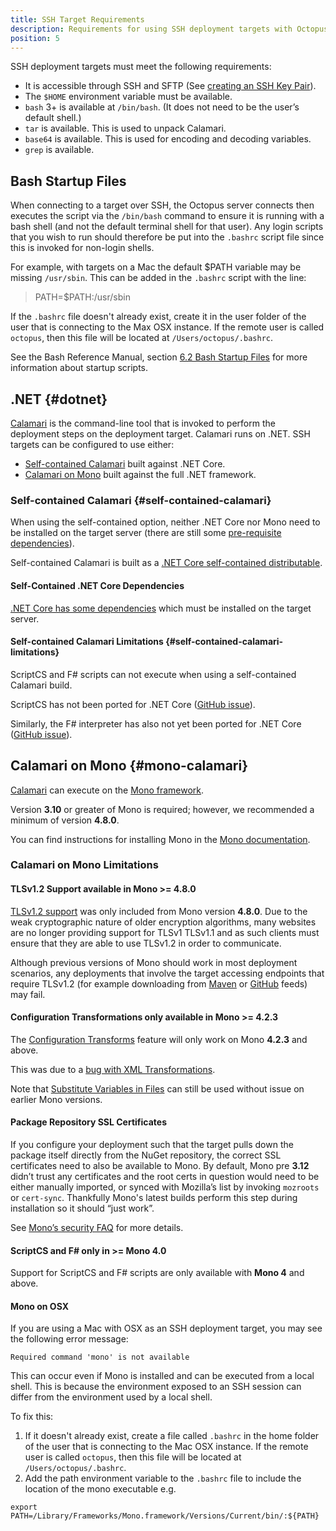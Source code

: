 ```yaml
---
title: SSH Target Requirements
description: Requirements for using SSH deployment targets with Octopus.
position: 5
---
```


SSH deployment targets must meet the following requirements:

- It is accessible through SSH and SFTP (See [creating an SSH Key Pair](/docs/infrastructure/accounts/ssh-key-pair.md#Creating-a-SSH-Key-Pair)).
- The `$HOME` environment variable must be available.
- `bash` 3+ is available at `/bin/bash`. (It does not need to be the user’s default shell.)
- `tar` is available. This is used to unpack Calamari.
- `base64` is available. This is used for encoding and decoding variables.
- `grep` is available.

## Bash Startup Files

When connecting to a target over SSH, the Octopus server connects then executes the script via the `/bin/bash` command to ensure it is running with a bash shell (and not the default terminal shell for that user). Any login scripts that you wish to run should therefore be put into the `.bashrc` script file since this is invoked for non-login shells.

For example, with targets on a Mac the default $PATH variable may be missing `/usr/sbin`. This can be added in the `.bashrc` script with the line:

> PATH=$PATH:/usr/sbin

If the `.bashrc` file doesn't already exist, create it in the user folder of the user that is connecting to the Max OSX instance. If the remote user is called `octopus`, then this file will be located at `/Users/octopus/.bashrc`.

See the Bash Reference Manual, section [6.2 Bash Startup Files](http://www.gnu.org/software/bash/manual/bashref.html#Bash-Startup-Files) for more information about startup scripts.

## .NET {#dotnet}

[Calamari](/docs/api-and-integration/calamari.md) is the command-line tool that is invoked to perform the deployment steps on the deployment target. Calamari runs on .NET.  SSH targets can be configured to use either: 

- [Self-contained Calamari](#self-contained-calamari) built against .NET Core.
- [Calamari on Mono](#mono-calamari) built against the full .NET framework.

### Self-contained Calamari {#self-contained-calamari}

When using the self-contained option, neither .NET Core nor Mono need to be installed on the target server (there are still some [pre-requisite dependencies](#dependencies)).

Self-contained Calamari is built as a [.NET Core self-contained distributable](https://docs.microsoft.com/en-us/dotnet/core/deploying/#self-contained-deployments-scd).

#### Self-Contained .NET Core Dependencies

[.NET Core has some dependencies](https://github.com/dotnet/core/blob/master/Documentation/prereqs.md) which must be installed on the target server.

#### Self-contained Calamari Limitations {#self-contained-calamari-limitations}

ScriptCS and F# scripts can not execute when using a self-contained Calamari build.

ScriptCS has not been ported for .NET Core ([GitHub issue](https://github.com/scriptcs/scriptcs/issues/1183)).

Similarly, the F# interpreter has also not yet been ported for .NET Core ([GitHub issue](https://github.com/Microsoft/visualfsharp/issues/2407)).

## Calamari on Mono {#mono-calamari}

[Calamari](/docs/api-and-integration/calamari.md) can execute on the [Mono framework](http://www.mono-project.com/).

Version **3.10** or greater of Mono is required; however, we recommended a minimum of version **4.8.0**.

You can find instructions for installing Mono in the [Mono documentation](http://www.mono-project.com/docs/getting-started/install/linux/).

### Calamari on Mono Limitations

#### TLSv1.2 Support available in Mono >= 4.8.0
[TLSv1.2 support](http://www.mono-project.com/docs/about-mono/releases/4.8.0/#tls-12-support) was only included from Mono version **4.8.0**. Due to the weak cryptographic nature of older encryption algorithms, many websites are no longer providing support for TLSv1 TLSv1.1 and as such clients must ensure that they are able to use TLSv1.2 in order to communicate.

Although previous versions of Mono should work in most deployment scenarios, any deployments that involve the target accessing endpoints that require TLSv1.2 (for example downloading from [Maven](/docs/packaging-applications/package-repositories/maven-feeds.md) or [GitHub](/docs/packaging-applications/package-repositories/github-feeds.md) feeds) may fail.

#### Configuration Transformations only available in Mono >= 4.2.3  

The [Configuration Transforms](/docs/deployment-process/configuration-features/xml-configuration-variables-feature.md) feature will only work on Mono **4.2.3** and above.

This was due to a [bug with XML Transformations](https://bugzilla.xamarin.com/show_bug.cgi?id=19426).

Note that [Substitute Variables in Files](/docs/deployment-process/configuration-features/substitute-variables-in-files.md) can still be used without issue on earlier Mono versions.

#### Package Repository SSL Certificates

If you configure your deployment such that the target pulls down the package itself directly from the NuGet repository, the correct SSL certificates need to also be available to Mono. By default, Mono pre **3.12** didn’t trust any certificates and the root certs in question would need to be either manually imported, or synced with Mozilla’s list by invoking `mozroots` or `cert-sync`. Thankfully Mono's latest builds perform this step during installation so it should “just work”.

See [Mono’s security FAQ](http://www.mono-project.com/docs/faq/security/) for more details.

#### ScriptCS and F# only in >= Mono 4.0

Support for ScriptCS and F# scripts are only available with **Mono 4** and above.

#### Mono on OSX

If you are using a Mac with OSX as an SSH deployment target, you may see the following error message:

`Required command 'mono' is not available`

This can occur even if Mono is installed and can be executed from a local shell. This is because the environment exposed to an SSH session can differ from the environment used by a local shell.

To fix this:

1. If it doesn't already exist, create a file called `.bashrc` in the home folder of the user that is connecting to the Mac OSX instance. If the remote user is called `octopus`, then this file will be located at `/Users/octopus/.bashrc`.
2. Add the path environment variable to the `.bashrc` file to include the location of the mono executable e.g.

```
export PATH=/Library/Frameworks/Mono.framework/Versions/Current/bin/:${PATH}
```